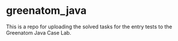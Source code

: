 ﻿# greenatom_java
This is a repo for uploading the solved tasks for the entry tests to the Greenatom Java Case Lab.
